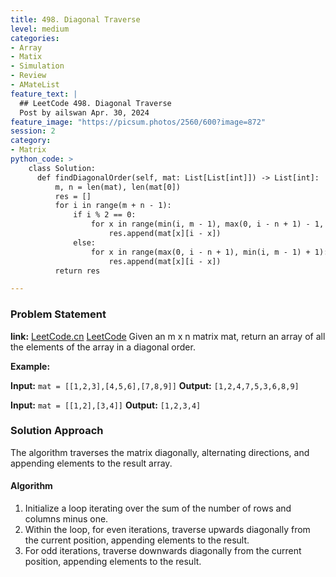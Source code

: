 ```yaml
---
title: 498. Diagonal Traverse
level: medium
categories:
- Array
- Matix
- Simulation
- Review
- AMateList
feature_text: |
  ## LeetCode 498. Diagonal Traverse
  Post by ailswan Apr. 30, 2024
feature_image: "https://picsum.photos/2560/600?image=872"
session: 2
category:
- Matrix
python_code: >
    class Solution:
      def findDiagonalOrder(self, mat: List[List[int]]) -> List[int]:
          m, n = len(mat), len(mat[0])
          res = []
          for i in range(m + n - 1):
              if i % 2 == 0:
                  for x in range(min(i, m - 1), max(0, i - n + 1) - 1, -1):
                      res.append(mat[x][i - x])
              else:
                  for x in range(max(0, i - n + 1), min(i, m - 1) + 1):
                      res.append(mat[x][i - x])
          return res

---
```


### Problem Statement
**link:**
[LeetCode.cn](https://leetcode.cn/problems/diagonal-traverse/)
[LeetCode](https://leetcode.com/diagonal-traverse/)
Given an m x n matrix mat, return an array of all the elements of the array in a diagonal order.

**Example:**

**Input:** `mat = [[1,2,3],[4,5,6],[7,8,9]]`
**Output:** `[1,2,4,7,5,3,6,8,9]`

**Input:** `mat = [[1,2],[3,4]]`
**Output:** `[1,2,3,4]`
 
 
### Solution Approach

The algorithm traverses the matrix diagonally, alternating directions, and appending elements to the result array.

#### Algorithm
1. Initialize a loop iterating over the sum of the number of rows and columns minus one.
2. Within the loop, for even iterations, traverse upwards diagonally from the current position, appending elements to the result.
3. For odd iterations, traverse downwards diagonally from the current position, appending elements to the result.